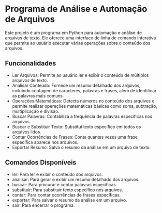 
   <h1 class="bold">Programa de Análise e Automação de Arquivos</h1>
    <p>Este projeto é um programa em Python para automação e análise de arquivos de texto. Ele oferece uma interface de linha de comando interativa que permite ao usuário executar várias operações sobre o conteúdo dos arquivos.</p>

   <h2 class="bold">Funcionalidades</h2>
    <ul>
        <li><span class="bold">Ler Arquivos</span>: Permite ao usuário ler e exibir o conteúdo de múltiplos arquivos de texto.</li>
        <li><span class="bold">Analisar Conteúdo</span>: Fornece um resumo detalhado dos arquivos, incluindo contagem de caracteres, palavras e frases, além de identificar as palavras mais comuns.</li>
        <li><span class="bold">Operações Matemáticas</span>: Detecta números no conteúdo dos arquivos e permite realizar operações matemáticas básicas como soma, subtração, multiplicação e divisão.</li>
        <li><span class="bold">Buscar Palavras</span>: Contabiliza a frequência de palavras específicas nos arquivos.</li>
        <li><span class="bold">Buscar e Substituir Texto</span>: Substitui texto específico em todos os arquivos lidos.</li>
        <li><span class="bold">Contar Ocorrências de Frases</span>: Conta quantas vezes uma frase específica aparece nos arquivos.</li>
        <li><span class="bold">Exportar Resumo</span>: Salva o resumo da análise em um arquivo de texto.</li>
    </ul>

   <h2 class="bold">Comandos Disponíveis</h2>
    <ul>
        <li><span class="bold">ler</span>: Para ler e exibir o conteúdo dos arquivos.</li>
        <li><span class="bold">analisar</span>: Para gerar e exibir um resumo detalhado dos arquivos.</li>
        <li><span class="bold">buscar</span>: Para procurar e contar palavras específicas.</li>
        <li><span class="bold">substituir</span>: Para substituir texto específico nos arquivos.</li>
        <li><span class="bold">contar</span>: Para contar ocorrências de frases específicas.</li>
        <li><span class="bold">exportar</span>: Para salvar o resumo da análise em um arquivo.</li>
        <li><span class="bold">sair</span>: Para encerrar o programa.</li>
    </ul>
